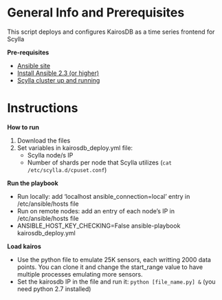 General Info and Prerequisites
==============================

This script deploys and configures KairosDB as a time series frontend for Scylla


**Pre-requisites**
- [Ansible site](http://docs.ansible.com/ansible/intro_installation.html)
- [Install Ansible 2.3 (or higher)](https://www.digitalocean.com/community/tutorials/how-to-install-and-configure-ansible-on-ubuntu-16-04)
- [Scylla cluster up and running](https://www.scylladb.com/download/)


Instructions
============

**How to run**
1. Download the files
2. Set variables in kairosdb_deploy.yml file:
	- Scylla node/s IP
	- Number of shards per node that Scylla utilizes (```cat /etc/scylla.d/cpuset.conf```)


**Run the playbook**
 - Run locally: add ‘localhost ansible_connection=local’ entry in /etc/ansible/hosts file
 - Run on remote nodes: add an entry of each node’s IP in /etc/ansible/hosts file
 - ANSIBLE_HOST_KEY_CHECKING=False ansible-playbook kairosdb_deploy.yml

**Load kairos**
 - Use the python file to emulate 25K sensors, each writting 2000 data points. You can clone it and change the start_range value to have multiple processes emulating more sensors.
 - Set the kairosdb IP in the file and run it: ```python [file_name.py] &``` (you need python 2.7 installed)
